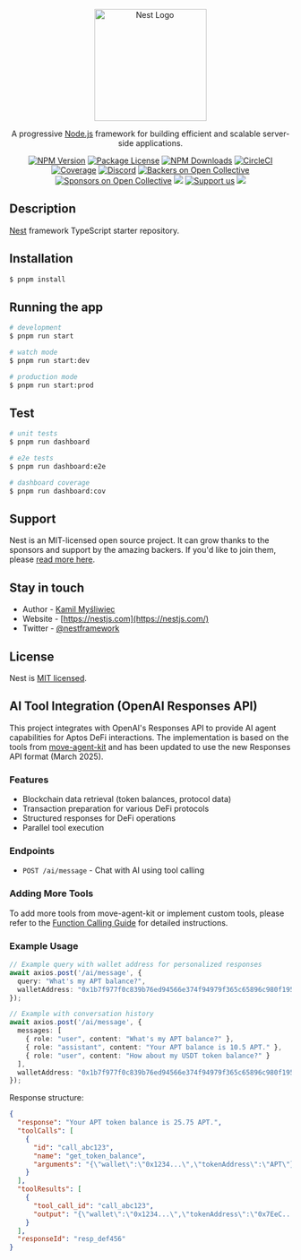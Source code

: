 <p align="center">
  <a href="http://nestjs.com/" target="blank"><img src="https://nestjs.com/img/logo-small.svg" width="200" alt="Nest Logo" /></a>
</p>

[circleci-image]: https://img.shields.io/circleci/build/github/nestjs/nest/master?token=abc123def456
[circleci-url]: https://circleci.com/gh/nestjs/nest

  <p align="center">A progressive <a href="http://nodejs.org" target="_blank">Node.js</a> framework for building efficient and scalable server-side applications.</p>
    <p align="center">
<a href="https://www.npmjs.com/~nestjscore" target="_blank"><img src="https://img.shields.io/npm/v/@nestjs/core.svg" alt="NPM Version" /></a>
<a href="https://www.npmjs.com/~nestjscore" target="_blank"><img src="https://img.shields.io/npm/l/@nestjs/core.svg" alt="Package License" /></a>
<a href="https://www.npmjs.com/~nestjscore" target="_blank"><img src="https://img.shields.io/npm/dm/@nestjs/common.svg" alt="NPM Downloads" /></a>
<a href="https://circleci.com/gh/nestjs/nest" target="_blank"><img src="https://img.shields.io/circleci/build/github/nestjs/nest/master" alt="CircleCI" /></a>
<a href="https://coveralls.io/github/nestjs/nest?branch=master" target="_blank"><img src="https://coveralls.io/repos/github/nestjs/nest/badge.svg?branch=master#9" alt="Coverage" /></a>
<a href="https://discord.gg/relay-agent" target="_blank"><img src="https://img.shields.io/badge/discord-online-brightgreen.svg" alt="Discord"/></a>
<a href="https://opencollective.com/nest#backer" target="_blank"><img src="https://opencollective.com/nest/backers/badge.svg" alt="Backers on Open Collective" /></a>
<a href="https://opencollective.com/nest#sponsor" target="_blank"><img src="https://opencollective.com/nest/sponsors/badge.svg" alt="Sponsors on Open Collective" /></a>
  <a href="https://paypal.me/kamilmysliwiec" target="_blank"><img src="https://img.shields.io/badge/Donate-PayPal-ff3f59.svg"/></a>
    <a href="https://opencollective.com/nest#sponsor"  target="_blank"><img src="https://img.shields.io/badge/Support%20us-Open%20Collective-41B883.svg" alt="Support us"></a>
  <a href="https://twitter.com/nestframework" target="_blank"><img src="https://img.shields.io/twitter/follow/nestframework.svg?style=social&label=Follow"></a>
</p>
  <!--[![Backers on Open Collective](https://opencollective.com/nest/backers/badge.svg)](https://opencollective.com/nest#backer)
  [![Sponsors on Open Collective](https://opencollective.com/nest/sponsors/badge.svg)](https://opencollective.com/nest#sponsor)-->

## Description

[Nest](https://github.com/nestjs/nest) framework TypeScript starter repository.

## Installation

```bash
$ pnpm install
```

## Running the app

```bash
# development
$ pnpm run start

# watch mode
$ pnpm run start:dev

# production mode
$ pnpm run start:prod
```

## Test

```bash
# unit tests
$ pnpm run dashboard

# e2e tests
$ pnpm run dashboard:e2e

# dashboard coverage
$ pnpm run dashboard:cov
```

## Support

Nest is an MIT-licensed open source project. It can grow thanks to the sponsors and support by the amazing backers. If you'd like to join them, please [read more here](https://docs.nestjs.com/support).

## Stay in touch

- Author - [Kamil Myśliwiec](https://kamilmysliwiec.com)
- Website - [https://nestjs.com](https://nestjs.com/)
- Twitter - [@nestframework](https://twitter.com/nestframework)

## License

Nest is [MIT licensed](LICENSE).

## AI Tool Integration (OpenAI Responses API)

This project integrates with OpenAI's Responses API to provide AI agent capabilities for Aptos DeFi interactions. The implementation is based on the tools from [move-agent-kit](https://github.com/Metamove/move-agent-kit) and has been updated to use the new Responses API format (March 2025).

### Features

- Blockchain data retrieval (token balances, protocol data)
- Transaction preparation for various DeFi protocols
- Structured responses for DeFi operations
- Parallel tool execution

### Endpoints

- `POST /ai/message` - Chat with AI using tool calling

### Adding More Tools

To add more tools from move-agent-kit or implement custom tools, please refer to the [Function Calling Guide](./docs/FUNCTION_CALLING_GUIDE.md) for detailed instructions.

### Example Usage

```typescript
// Example query with wallet address for personalized responses
await axios.post('/ai/message', {
  query: "What's my APT balance?",
  walletAddress: "0x1b7f977f0c839b76ed94566e374f94979f365c65896c980f1952a154a787adfc"
});

// Example with conversation history
await axios.post('/ai/message', {
  messages: [
    { role: "user", content: "What's my APT balance?" },
    { role: "assistant", content: "Your APT balance is 10.5 APT." },
    { role: "user", content: "How about my USDT token balance?" }
  ],
  walletAddress: "0x1b7f977f0c839b76ed94566e374f94979f365c65896c980f1952a154a787adfc"
});
```

Response structure:
```json
{
  "response": "Your APT token balance is 25.75 APT.",
  "toolCalls": [
    {
      "id": "call_abc123",
      "name": "get_token_balance",
      "arguments": "{\"wallet\":\"0x1234...\",\"tokenAddress\":\"APT\"}"
    }
  ],
  "toolResults": [
    {
      "tool_call_id": "call_abc123",
      "output": "{\"wallet\":\"0x1234...\",\"tokenAddress\":\"0x7EeC...\",\"symbol\":\"APT\",\"balance\":\"25.75\"}"
    }
  ],
  "responseId": "resp_def456"
}
```
